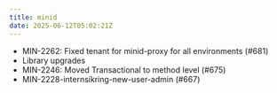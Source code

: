 ```yaml
---
title: minid
date: 2025-06-12T05:02:21Z
---
```

- MIN-2262: Fixed tenant for minid-proxy for all environments (#681)
- Library upgrades
- MIN-2246: Moved Transactional to method level (#675)
- MIN-2228-internsikring-new-user-admin (#667)

